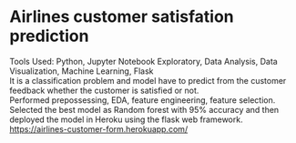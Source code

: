 # Airlines customer satisfation prediction
Tools Used:  Python, Jupyter Notebook Exploratory, Data Analysis, Data Visualization, Machine Learning, Flask <br />
It is a classification problem and model have to predict from the customer feedback whether the customer is satisfied or not. <br />
Performed prepossessing, EDA, feature engineering, feature selection. Selected the best model as Random forest with 95% accuracy and then  deployed the model in Heroku using the flask web framework. <br />
https://airlines-customer-form.herokuapp.com/

